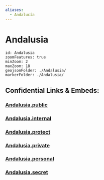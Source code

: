 ```yaml
---
aliases:
  - Andalucía
---
```

# Andalusia
 

```leaflet
id: Andalusia
zoomFeatures: true 
minZoom: 2 
maxZoom: 18
geojsonFolder: ./Andalusia/
markerFolder: ./Andalusia/
```




## Confidential Links & Embeds: 

### [Andalusia.public](/_public/\Earth\Continent\Europe\Europe~South\Spain\Provinces~SpainAndalusia.public.md) 

### [Andalusia.internal](/_internal/\Earth\Continent\Europe\Europe~South\Spain\Provinces~SpainAndalusia.internal.md) 

### [Andalusia.protect](/_protect/\Earth\Continent\Europe\Europe~South\Spain\Provinces~SpainAndalusia.protect.md) 

### [Andalusia.private](/_private/\Earth\Continent\Europe\Europe~South\Spain\Provinces~SpainAndalusia.private.md) 

### [Andalusia.personal](/_personal/\Earth\Continent\Europe\Europe~South\Spain\Provinces~SpainAndalusia.personal.md) 

### [Andalusia.secret](/_secret/\Earth\Continent\Europe\Europe~South\Spain\Provinces~SpainAndalusia.secret.md)

